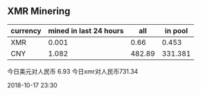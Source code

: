 ## XMR Minering

|currency|mined in last 24 hours|all|in pool|
|---|---|---|---|
|XMR|0.001|0.66|0.453|
|CNY|1.082|482.89|331.381|

今日美元对人民币 6.93	今日xmr对人民币731.34


2018-10-17 23:30